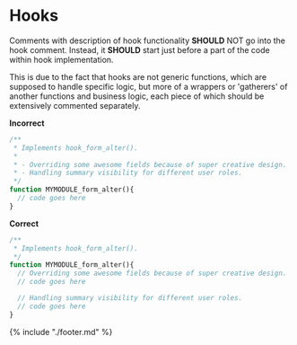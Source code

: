 # Hooks

Comments with description of hook functionality **SHOULD** NOT go into the hook comment.
Instead, it **SHOULD** start just before a part of the code within hook implementation.

This is due to the fact that hooks are not generic functions, which are supposed to handle specific logic, but more of a wrappers or 'gatherers' of another functions and business logic, each piece of which should be extensively commented separately.

**Incorrect**
```php
/**
 * Implements hook_form_alter().
 *
 * - Overriding some awesome fields because of super creative design.
 * - Handling summary visibility for different user roles.
 */
function MYMODULE_form_alter(){
  // code goes here
}
```

**Correct**
```php
/**
 * Implements hook_form_alter().
 */
function MYMODULE_form_alter(){
  // Overriding some awesome fields because of super creative design.
  // code goes here

  // Handling summary visibility for different user roles.
  // code goes here
}
```

{% include "./footer.md" %}
